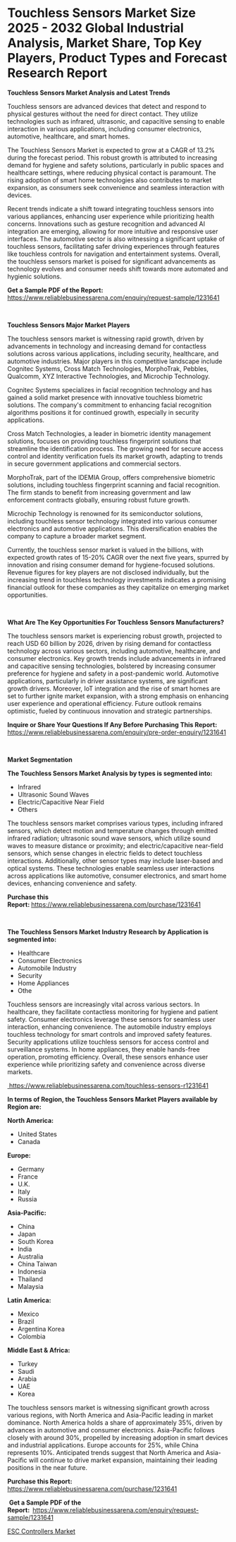 <p><h1>Touchless Sensors Market Size 2025 - 2032 Global Industrial Analysis, Market Share, Top Key Players, Product Types and Forecast Research Report</h1></p><p><strong>Touchless Sensors Market Analysis and Latest Trends</strong></p>
<p><p>Touchless sensors are advanced devices that detect and respond to physical gestures without the need for direct contact. They utilize technologies such as infrared, ultrasonic, and capacitive sensing to enable interaction in various applications, including consumer electronics, automotive, healthcare, and smart homes. </p><p>The Touchless Sensors Market is expected to grow at a CAGR of 13.2% during the forecast period. This robust growth is attributed to increasing demand for hygiene and safety solutions, particularly in public spaces and healthcare settings, where reducing physical contact is paramount. The rising adoption of smart home technologies also contributes to market expansion, as consumers seek convenience and seamless interaction with devices. </p><p>Recent trends indicate a shift toward integrating touchless sensors into various appliances, enhancing user experience while prioritizing health concerns. Innovations such as gesture recognition and advanced AI integration are emerging, allowing for more intuitive and responsive user interfaces. The automotive sector is also witnessing a significant uptake of touchless sensors, facilitating safer driving experiences through features like touchless controls for navigation and entertainment systems. Overall, the touchless sensors market is poised for significant advancements as technology evolves and consumer needs shift towards more automated and hygienic solutions.</p></p>
<p><strong>Get a Sample PDF of the Report:&nbsp;</strong> <a href="https://www.reliablebusinessarena.com/enquiry/request-sample/1231641?utm_campaign=2958&utm_medium=2&utm_source=Github&utm_content=ia&utm_term=06042025&utm_id=touchless-sensors">https://www.reliablebusinessarena.com/enquiry/request-sample/1231641</a></p>
<p>&nbsp;</p>
<p><strong>Touchless Sensors Major Market Players</strong></p>
<p><p>The touchless sensors market is witnessing rapid growth, driven by advancements in technology and increasing demand for contactless solutions across various applications, including security, healthcare, and automotive industries. Major players in this competitive landscape include Cognitec Systems, Cross Match Technologies, MorphoTrak, Pebbles, Qualcomm, XYZ Interactive Technologies, and Microchip Technology.</p><p>Cognitec Systems specializes in facial recognition technology and has gained a solid market presence with innovative touchless biometric solutions. The company's commitment to enhancing facial recognition algorithms positions it for continued growth, especially in security applications. </p><p>Cross Match Technologies, a leader in biometric identity management solutions, focuses on providing touchless fingerprint solutions that streamline the identification process. The growing need for secure access control and identity verification fuels its market growth, adapting to trends in secure government applications and commercial sectors.</p><p>MorphoTrak, part of the IDEMIA Group, offers comprehensive biometric solutions, including touchless fingerprint scanning and facial recognition. The firm stands to benefit from increasing government and law enforcement contracts globally, ensuring robust future growth.</p><p>Microchip Technology is renowned for its semiconductor solutions, including touchless sensor technology integrated into various consumer electronics and automotive applications. This diversification enables the company to capture a broader market segment. </p><p>Currently, the touchless sensor market is valued in the billions, with expected growth rates of 15-20% CAGR over the next five years, spurred by innovation and rising consumer demand for hygiene-focused solutions. Revenue figures for key players are not disclosed individually, but the increasing trend in touchless technology investments indicates a promising financial outlook for these companies as they capitalize on emerging market opportunities.</p></p>
<p>&nbsp;</p>
<p><strong>What Are The Key Opportunities For Touchless Sensors Manufacturers?</strong></p>
<p><p>The touchless sensors market is experiencing robust growth, projected to reach USD 60 billion by 2026, driven by rising demand for contactless technology across various sectors, including automotive, healthcare, and consumer electronics. Key growth trends include advancements in infrared and capacitive sensing technologies, bolstered by increasing consumer preference for hygiene and safety in a post-pandemic world. Automotive applications, particularly in driver assistance systems, are significant growth drivers. Moreover, IoT integration and the rise of smart homes are set to further ignite market expansion, with a strong emphasis on enhancing user experience and operational efficiency. Future outlook remains optimistic, fueled by continuous innovation and strategic partnerships.</p></p>
<p><strong>Inquire or Share Your Questions If Any Before Purchasing This Report:</strong> <a href="https://www.reliablebusinessarena.com/enquiry/pre-order-enquiry/1231641?utm_campaign=2958&utm_medium=2&utm_source=Github&utm_content=ia&utm_term=06042025&utm_id=touchless-sensors">https://www.reliablebusinessarena.com/enquiry/pre-order-enquiry/1231641</a></p>
<p>&nbsp;</p>
<p><strong>Market Segmentation</strong></p>
<p><strong>The Touchless Sensors Market Analysis by types is segmented into:</strong></p>
<p><ul><li>Infrared</li><li>Ultrasonic Sound Waves</li><li>Electric/Capacitive Near Field</li><li>Others</li></ul></p>
<p><p>The touchless sensors market comprises various types, including infrared sensors, which detect motion and temperature changes through emitted infrared radiation; ultrasonic sound wave sensors, which utilize sound waves to measure distance or proximity; and electric/capacitive near-field sensors, which sense changes in electric fields to detect touchless interactions. Additionally, other sensor types may include laser-based and optical systems. These technologies enable seamless user interactions across applications like automotive, consumer electronics, and smart home devices, enhancing convenience and safety.</p></p>
<p><strong>Purchase this Report:&nbsp;</strong><a href="https://www.reliablebusinessarena.com/purchase/1231641?utm_campaign=2958&utm_medium=2&utm_source=Github&utm_content=ia&utm_term=06042025&utm_id=touchless-sensors">https://www.reliablebusinessarena.com/purchase/1231641</a></p>
<p>&nbsp;</p>
<p><strong>The Touchless Sensors Market Industry Research by Application is segmented into:</strong></p>
<p><ul><li>Healthcare</li><li>Consumer Electronics</li><li>Automobile Industry</li><li>Security</li><li>Home Appliances</li><li>Othe</li></ul></p>
<p><p>Touchless sensors are increasingly vital across various sectors. In healthcare, they facilitate contactless monitoring for hygiene and patient safety. Consumer electronics leverage these sensors for seamless user interaction, enhancing convenience. The automobile industry employs touchless technology for smart controls and improved safety features. Security applications utilize touchless sensors for access control and surveillance systems. In home appliances, they enable hands-free operation, promoting efficiency. Overall, these sensors enhance user experience while prioritizing safety and convenience across diverse markets.</p></p>
<p><a href="https://www.reliablebusinessarena.com/touchless-sensors-r1231641?utm_campaign=2958&utm_medium=2&utm_source=Github&utm_content=ia&utm_term=06042025&utm_id=touchless-sensors">&nbsp;https://www.reliablebusinessarena.com/touchless-sensors-r1231641</a></p>
<p><strong>In terms of Region, the Touchless Sensors Market Players available by Region are:</strong></p>
<p>
    <p> <strong> North America: </strong>
        <ul>
            <li>United States</li>
            <li>Canada</li>
        </ul>
        </p> 
    <p> <strong> Europe: </strong>
        <ul>
            <li>Germany</li>
            <li>France</li>
            <li>U.K.</li>
            <li>Italy</li>
            <li>Russia</li>
        </ul>
        </p> 
    <p> <strong> Asia-Pacific: </strong>
        <ul>
            <li>China</li>
            <li>Japan</li>
            <li>South Korea</li>
            <li>India</li>
            <li>Australia</li>
            <li>China Taiwan</li>
            <li>Indonesia</li>
            <li>Thailand</li>
            <li>Malaysia</li>
        </ul>
        </p> 
    <p> <strong> Latin America: </strong>
        <ul>
            <li>Mexico</li>
            <li>Brazil</li>
            <li>Argentina Korea</li>
            <li>Colombia</li>
        </ul>
        </p> 
    <p> <strong> Middle East & Africa: </strong>
        <ul>
            <li>Turkey</li>
            <li>Saudi</li>
            <li>Arabia</li>
            <li>UAE</li>
            <li>Korea</li>
        </ul>
    </p>
    </p>
<p><p>The touchless sensors market is witnessing significant growth across various regions, with North America and Asia-Pacific leading in market dominance. North America holds a share of approximately 35%, driven by advances in automotive and consumer electronics. Asia-Pacific follows closely with around 30%, propelled by increasing adoption in smart devices and industrial applications. Europe accounts for 25%, while China represents 10%. Anticipated trends suggest that North America and Asia-Pacific will continue to drive market expansion, maintaining their leading positions in the near future.</p></p>
<p><strong>Purchase this Report: </strong><a href="https://www.reliablebusinessarena.com/purchase/1231641?utm_campaign=2958&utm_medium=2&utm_source=Github&utm_content=ia&utm_term=06042025&utm_id=touchless-sensors">https://www.reliablebusinessarena.com/purchase/1231641</a></p>
<p>&nbsp;<strong>Get a Sample PDF of the Report:&nbsp;&nbsp;</strong><a href="https://www.reliablebusinessarena.com/enquiry/request-sample/1231641?utm_campaign=2958&utm_medium=2&utm_source=Github&utm_content=ia&utm_term=06042025&utm_id=touchless-sensors">https://www.reliablebusinessarena.com/enquiry/request-sample/1231641</a></p>
<p><strong></strong></p>
<p><p><a href="https://github.com/djibenesha/Market-Research-Report-List-1/blob/main/esc-controllers-market.md?utm_campaign=2958&utm_medium=2&utm_source=Github&utm_content=ia&utm_term=06042025&utm_id=touchless-sensors">ESC Controllers Market</a></p></p>